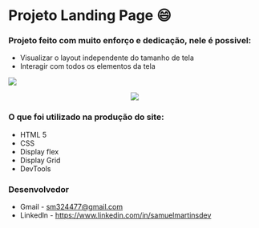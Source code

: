 # Projeto Landing Page 😄

### Projeto feito com muito enforço e dedicação, nele é possivel:

- Visualizar o layout independente do tamanho de tela 
- Interagir com todos os elementos da tela 

![](./images/Anima%C3%A7%C3%A3o%20Landing%20Page%20Desktop.gif)

<p align="center">
<img src="./images/Anima%C3%A7%C3%A3o%20Landing%20Page%20Mobile%20.gif">
</p>

### O que foi utilizado na produção do site: 

- HTML 5
- CSS 
- Display flex
- Display Grid
- DevTools

### Desenvolvedor 

- Gmail - sm324477@gmail.com
- Linkedln - https://www.linkedin.com/in/samuelmartinsdev
